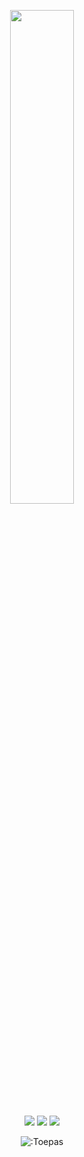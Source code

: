 <p align=center>
  <a href="https://discord.com/users/951617639808114738"><img src="https://lanyard-profile-readme.vercel.app/api/951617639808114738" width=45%></a>
</p>

<p align="center">
  <a href="https://discord.com/users/951617639808114738"><img src="https://img.shields.io/github/followers/Toepas?style=for-the-badge"></img></a>
  <a href="https://discord.com/users/951617639808114738"><img src="https://img.shields.io/github/stars/Toepas?style=for-the-badge"></img></a>
  <a href="https://Toepas.com"><img src="https://img.shields.io/website?down_message=toepas.com%20is%20down%21&style=for-the-badge&up_message=Toepas.com%20is%20up%21&url=https%3A%2F%2Fwww.Toepas.com"></img></a>
</p>

<p align="center"><img src="https://count.getloli.com/get/@:Toepas" alt=":Toepas" /></p>
